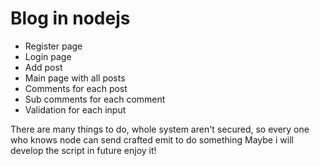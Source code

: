 # Blog in nodejs

- Register page
- Login page
- Add post 
- Main page with all posts
- Comments for each post
- Sub comments for each comment
- Validation for each input

There are many things to do, whole system aren't secured, so every one who knows node can send crafted emit to do something
Maybe i will develop the script in future
enjoy it!

